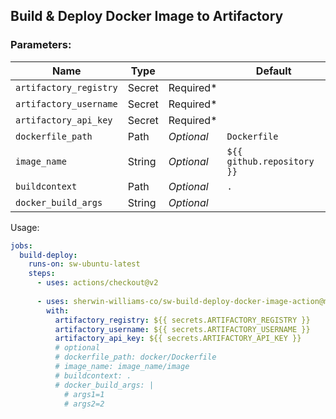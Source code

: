 
## Build & Deploy Docker Image to Artifactory

### Parameters: 
Name | Type |        | Default |
---  | ---  | ---------- | ------- |
`artifactory_registry`| Secret | Required*
`artifactory_username` | Secret | Required*
`artifactory_api_key` | Secret | Required*
`dockerfile_path` | Path | *Optional*  | `Dockerfile`
`image_name`      | String | *Optional*  | `${{ github.repository }}`
`buildcontext` | Path | *Optional* | `.`
`docker_build_args` | String | *Optional*


Usage:
```yaml
jobs:
  build-deploy:
    runs-on: sw-ubuntu-latest
    steps:
      - uses: actions/checkout@v2
      
      - uses: sherwin-williams-co/sw-build-deploy-docker-image-action@main
        with:
          artifactory_registry: ${{ secrets.ARTIFACTORY_REGISTRY }}
          artifactory_username: ${{ secrets.ARTIFACTORY_USERNAME }}
          artifactory_api_key: ${{ secrets.ARTIFACTORY_API_KEY }}
          # optional
          # dockerfile_path: docker/Dockerfile
          # image_name: image_name/image
          # buildcontext: .
          # docker_build_args: |
            # args1=1
            # args2=2
```

